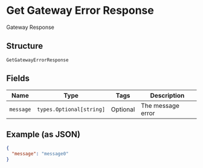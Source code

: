 
# Get Gateway Error Response

Gateway Response

## Structure

`GetGatewayErrorResponse`

## Fields

| Name | Type | Tags | Description |
|  --- | --- | --- | --- |
| `message` | `types.Optional[string]` | Optional | The message error |

## Example (as JSON)

```json
{
  "message": "message0"
}
```


